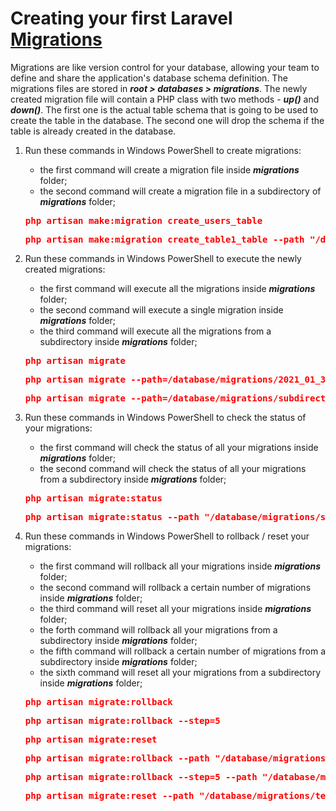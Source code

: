 # Creating your first Laravel [Migrations](https://laravel.com/docs/8.x/migrations "Laravel Database: Migrations")

Migrations are like version control for your database, allowing your team to define and share the application's database schema definition. The migrations files are stored in <span style="font-style:italic; font-weight:bold;">root > databases > migrations</span>. The newly created migration file will contain a PHP class with two methods - <span style="font-style:italic; font-weight:bold;">up()</span> and <span style="font-style:italic; font-weight:bold;">down()</span>. The first one is the actual table schema that is going to be used to create the table in the database. The second one will drop the schema if the table is already created in the database.

1. Run these commands in Windows PowerShell to create migrations: 
   * the first command will create a migration file inside <span style="font-style:italic; font-weight:bold;">migrations</span> folder;
   * the second command will create a migration file in a subdirectory of <span style="font-style:italic; font-weight:bold;">migrations</span> folder;

    <span style="color:red; font-weight:bold;">
        <pre>php artisan make:migration create_users_table</pre>
        <pre>php artisan make:migration create_table1_table --path "/database/migrations/subdirectoryInMigrations"</pre>
    </span>

2. Run these commands in Windows PowerShell to execute the newly created migrations:
   * the first command will execute all the migrations inside <span style="font-style:italic; font-weight:bold;">migrations</span> folder;
   * the second command will execute a single migration inside <span style="font-style:italic; font-weight:bold;">migrations</span> folder;
   * the third command will execute all the migrations from a subdirectory inside <span style="font-style:italic; font-weight:bold;">migrations</span> folder;

    <span style="color:red; font-weight:bold;">
        <pre>php artisan migrate</pre>
        <pre>php artisan migrate --path=/database/migrations/2021_01_30_181511_create_table3_table.php</pre>
        <pre>php artisan migrate --path=/database/migrations/subdirectoryInMigrations</pre>
    </span>

3. Run these commands in Windows PowerShell to check the status of your migrations:
   * the first command will check the status of all your migrations inside <span style="font-style:italic; font-weight:bold;">migrations</span> folder;
   * the second command will check the status of all your migrations from a subdirectory inside <span style="font-style:italic; font-weight:bold;">migrations</span> folder;

    <span style="color:red; font-weight:bold;">
        <pre>php artisan migrate:status</pre>
        <pre>php artisan migrate:status --path "/database/migrations/subdirectoryInMigrations"</pre>
    </span>

4. Run these commands in Windows PowerShell to rollback / reset your migrations:
   * the first command will rollback all your migrations inside <span style="font-style:italic; font-weight:bold;">migrations</span> folder;
   * the second command will rollback a certain number of migrations inside <span style="font-style:italic; font-weight:bold;">migrations</span> folder;
   * the third command will reset all your migrations inside <span style="font-style:italic; font-weight:bold;">migrations</span> folder;
   * the forth command will rollback all your migrations from a subdirectory inside <span style="font-style:italic; font-weight:bold;">migrations</span> folder;
   * the fifth command will rollback a certain number of migrations from a subdirectory inside <span style="font-style:italic; font-weight:bold;">migrations</span> folder;
   * the sixth command will reset all your migrations from a subdirectory inside <span style="font-style:italic; font-weight:bold;">migrations</span> folder;

    <span style="color:red; font-weight:bold;">
        <pre>php artisan migrate:rollback</pre>
        <pre>php artisan migrate:rollback --step=5</pre>
        <pre>php artisan migrate:reset</pre>
        <pre>php artisan migrate:rollback --path "/database/migrations/test"</pre>
        <pre>php artisan migrate:rollback --step=5 --path "/database/migrations/test"</pre>
        <pre>php artisan migrate:reset --path "/database/migrations/test"</pre>
    </span>